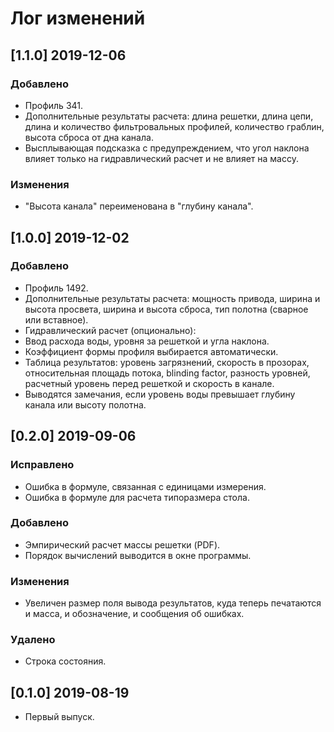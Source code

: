 ﻿# Лог изменений

[//]: # (YYYY-MM-DD)
[//]: # (Added, Changed, Deprecated, Removed, Fixed, Security)
[//]: # (Добавлено, Изменения, Устарело, Удалено, Исправлено, Безопасность)

## [1.1.0] 2019-12-06

### Добавлено

- Профиль 341.
- Дополнительные результаты расчета: длина решетки, длина цепи, длина и количество фильтровальных профилей, количество граблин, высота сброса от дна канала.
- Высплывающая подсказка с предупреждением, что угол наклона влияет только на гидравлический расчет и не влияет на массу.

### Изменения

- "Высота канала" переименована в "глубину канала".

## [1.0.0] 2019-12-02

### Добавлено

- Профиль 1492.
- Дополнительные результаты расчета: мощность привода, ширина и высота просвета, ширина и высота сброса, тип полотна (сварное или вставное).
- Гидравлический расчет (опционально):
 - Ввод расхода воды, уровня за решеткой и угла наклона.
 - Коэффициент формы профиля выбирается автоматически.
 - Таблица результатов: уровень загрязнений, скорость в прозорах, относительная площадь потока, blinding factor, разность уровней, расчетный уровень перед решеткой и скорость в канале.
 - Выводятся замечания, если уровень воды превышает глубину канала или высоту полотна.

## [0.2.0] 2019-09-06

### Исправлено

- Ошибка в формуле, связанная с единицами измерения.
- Ошибка в формуле для расчета типоразмера стола.

### Добавлено

- Эмпирический расчет массы решетки (PDF).
- Порядок вычислений выводится в окне программы.

### Изменения

- Увеличен размер поля вывода результатов, куда теперь печатаются и масса, и обозначение, и сообщения об ошибках.

### Удалено

- Строка состояния.

## [0.1.0] 2019-08-19

- Первый выпуск.